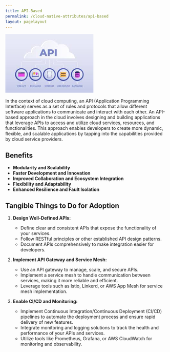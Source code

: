 ```yaml
---
title: API-Based 
permalink: /cloud-native-attributes/api-based
layout: pagelayout
---
```


![API-Based](./../../pictures/api.jpg)

In the context of cloud computing, an API (Application Programming Interface) serves as a set of rules and protocols that allow different software applications to communicate and interact with each other. An API-based approach in the cloud involves designing and building applications that leverage APIs to access and utilize cloud services, resources, and functionalities. This approach enables developers to create more dynamic, flexible, and scalable applications by tapping into the capabilities provided by cloud service providers.

## Benefits

- **Modularity and Scalability**
- **Faster Development and Innovation**
- **Improved Collaboration and Ecosystem Integration**
- **Flexibility and Adaptability**
- **Enhanced Resilience and Fault Isolation**

## Tangible Things to Do for Adoption

1. **Design Well-Defined APIs:**
   - Define clear and consistent APIs that expose the functionality of your services.
   - Follow RESTful principles or other established API design patterns.
   - Document APIs comprehensively to make integration easier for developers.

2. **Implement API Gateway and Service Mesh:**
   - Use an API gateway to manage, scale, and secure APIs.
   - Implement a service mesh to handle communication between services, making it more reliable and efficient.
   - Leverage tools such as Istio, Linkerd, or AWS App Mesh for service mesh implementation.

3. **Enable CI/CD and Monitoring:**
   - Implement Continuous Integration/Continuous Deployment (CI/CD) pipelines to automate the deployment process and ensure rapid delivery of new features.
   - Integrate monitoring and logging solutions to track the health and performance of your APIs and services.
   - Utilize tools like Prometheus, Grafana, or AWS CloudWatch for monitoring and observability.

